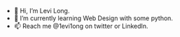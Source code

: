 - 👋 Hi, I’m Levi Long.
- 🌱 I’m currently learning Web Design with some python.
- 📫 Reach me @1evi1ong on twitter or LinkedIn.


